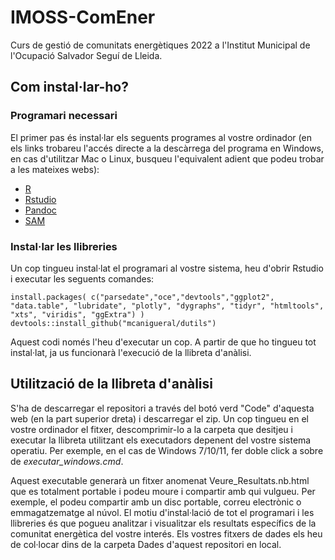 # IMOSS-ComEner
Curs de gestió de comunitats energètiques 2022 a l'Institut Municipal de l'Ocupació Salvador Seguí de Lleida.

## Com instal·lar-ho?

### Programari necessari

El primer pas és instal·lar els seguents programes al vostre ordinador (en els links trobareu l'accés directe a la descàrrega del programa en Windows, en cas d'utilitzar Mac o Linux, busqueu l'equivalent adient que podeu trobar a les mateixes webs):

- [R](https://cran.r-project.org/bin/windows/base/R-4.2.2-win.exe)
- [Rstudio](https://download1.rstudio.org/desktop/windows/RStudio-2022.07.2-576.exe)
- [Pandoc](https://github.com/jgm/pandoc/releases/download/2.19.2/pandoc-2.19.2-windows-x86_64.msi)
- [SAM](https://sam.nrel.gov/download/66-sam-2021-12-02-for-windows/file.html)


### Instal·lar les llibreries

Un cop tingueu instal·lat el programari al vostre sistema, heu d'obrir Rstudio i executar les seguents comandes:
```
install.packages( c("parsedate","oce","devtools","ggplot2", "data.table", "lubridate", "plotly", "dygraphs", "tidyr", "htmltools", "xts", "viridis", "ggExtra") )
devtools::install_github("mcanigueral/dutils")
```
Aquest codi només l'heu d'executar un cop. A partir de que ho tingueu tot instal·lat, ja us funcionarà l'execució de la llibreta d'anàlisi.

## Utilització de la llibreta d'anàlisi

S'ha de descarregar el repositori a través del botó verd "Code" d'aquesta web (en la part superior dreta) i descarregar el zip. Un cop tingueu en el vostre ordinador el fitxer, descomprimir-lo a la carpeta que desitjeu i executar la llibreta utilitzant els executadors depenent del vostre sistema operatiu. Per exemple, en el cas de Windows 7/10/11, fer doble click a sobre de *executar_windows.cmd*.

Aquest executable generarà un fitxer anomenat Veure_Resultats.nb.html que es totalment portable i podeu moure i compartir amb qui vulgueu. Per exemple, el podeu compartir amb un disc portable, correu electrònic o emmagatzematge al núvol. El motiu d'instal·lació de tot el programari i les llibreries és que pogueu analitzar i visualitzar els resultats específics de la comunitat energètica del vostre interés. Els vostres fitxers de dades els heu de col·locar dins de la carpeta Dades d'aquest repositori en local.

